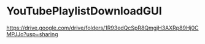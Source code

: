 # YouTubePlaylistDownloadGUI
https://drive.google.com/drive/folders/1R93edQcSpR8QmgjH3AXRp89Hj0CMPJJo?usp=sharing
